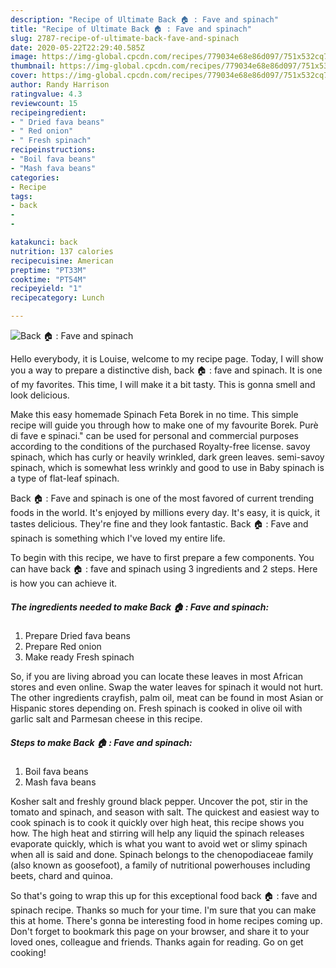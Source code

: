 ```yaml
---
description: "Recipe of Ultimate Back 🏠 : Fave and spinach"
title: "Recipe of Ultimate Back 🏠 : Fave and spinach"
slug: 2787-recipe-of-ultimate-back-fave-and-spinach
date: 2020-05-22T22:29:40.585Z
image: https://img-global.cpcdn.com/recipes/779034e68e86d097/751x532cq70/back-🏠-fave-and-spinach-recipe-main-photo.jpg
thumbnail: https://img-global.cpcdn.com/recipes/779034e68e86d097/751x532cq70/back-🏠-fave-and-spinach-recipe-main-photo.jpg
cover: https://img-global.cpcdn.com/recipes/779034e68e86d097/751x532cq70/back-🏠-fave-and-spinach-recipe-main-photo.jpg
author: Randy Harrison
ratingvalue: 4.3
reviewcount: 15
recipeingredient:
- " Dried fava beans"
- " Red onion"
- " Fresh spinach"
recipeinstructions:
- "Boil fava beans"
- "Mash fava beans"
categories:
- Recipe
tags:
- back
- 
- 

katakunci: back   
nutrition: 137 calories
recipecuisine: American
preptime: "PT33M"
cooktime: "PT54M"
recipeyield: "1"
recipecategory: Lunch

---
```



![Back 🏠 : Fave and spinach](https://img-global.cpcdn.com/recipes/779034e68e86d097/751x532cq70/back-🏠-fave-and-spinach-recipe-main-photo.jpg)

Hello everybody, it is Louise, welcome to my recipe page. Today, I will show you a way to prepare a distinctive dish, back 🏠 : fave and spinach. It is one of my favorites. This time, I will make it a bit tasty. This is gonna smell and look delicious.

Make this easy homemade Spinach Feta Borek in no time. This simple recipe will guide you through how to make one of my favourite Borek. Purè di fave e spinaci.&#34; can be used for personal and commercial purposes according to the conditions of the purchased Royalty-free license. savoy spinach, which has curly or heavily wrinkled, dark green leaves. semi-savoy spinach, which is somewhat less wrinkly and good to use in Baby spinach is a type of flat-leaf spinach.

Back 🏠 : Fave and spinach is one of the most favored of current trending foods in the world. It's enjoyed by millions every day. It's easy, it is quick, it tastes delicious. They're fine and they look fantastic. Back 🏠 : Fave and spinach is something which I've loved my entire life.


To begin with this recipe, we have to first prepare a few components. You can have back 🏠 : fave and spinach using 3 ingredients and 2 steps. Here is how you can achieve it.

<!--inarticleads1-->

##### The ingredients needed to make Back 🏠 : Fave and spinach:

1. Prepare  Dried fava beans
1. Prepare  Red onion
1. Make ready  Fresh spinach


So, if you are living abroad you can locate these leaves in most African stores and even online. Swap the water leaves for spinach it would not hurt. The other ingredients crayfish, palm oil, meat can be found in most Asian or Hispanic stores depending on. Fresh spinach is cooked in olive oil with garlic salt and Parmesan cheese in this recipe. 

<!--inarticleads2-->

##### Steps to make Back 🏠 : Fave and spinach:

1. Boil fava beans
1. Mash fava beans


Kosher salt and freshly ground black pepper. Uncover the pot, stir in the tomato and spinach, and season with salt. The quickest and easiest way to cook spinach is to cook it quickly over high heat, this recipe shows you how. The high heat and stirring will help any liquid the spinach releases evaporate quickly, which is what you want to avoid wet or slimy spinach when all is said and done. Spinach belongs to the chenopodiaceae family (also known as goosefoot), a family of nutritional powerhouses including beets, chard and quinoa. 

So that's going to wrap this up for this exceptional food back 🏠 : fave and spinach recipe. Thanks so much for your time. I'm sure that you can make this at home. There's gonna be interesting food in home recipes coming up. Don't forget to bookmark this page on your browser, and share it to your loved ones, colleague and friends. Thanks again for reading. Go on get cooking!
